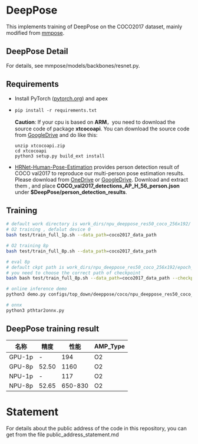# DeepPose

This implements training of DeepPose on the COCO2017 dataset, mainly modified from [mmpose](https://github.com/open-mmlab/mmpose).

## DeepPose Detail 

For details, see mmpose/models/backbones/resnet.py. 

## Requirements 

- Install PyTorch ([pytorch.org](http://pytorch.org)) and apex

- `pip install -r requirements.txt`

  **Caution**: If your cpu is based on **ARM**，you need to download the source code of package **xtcocoapi**. You can download the source code from [GoogleDrive](https://drive.google.com/file/d/1xdMmB9t4NVYsApQ-Mi2OexabUMMVvkOV/view?usp=sharing) and do like this:

  ```
  unzip xtcocoapi.zip
  cd xtcocoapi
  python3 setup.py build_ext install
  ```

- [HRNet-Human-Pose-Estimation](https://github.com/HRNet/HRNet-Human-Pose-Estimation) provides person detection result of COCO val2017 to reproduce our multi-person pose estimation results. Please download from [OneDrive](https://onedrive.live.com/?cid=56b9f9c97f261712&id=56B9F9C97F261712%2110160&ithint=folder,&authkey=!ANejPkF4WXyxYz4) or [GoogleDrive](https://drive.google.com/drive/folders/1fRUDNUDxe9fjqcRZ2bnF_TKMlO0nB_dk?usp=sharing). Download and extract them , and place **COCO_val2017_detections_AP_H_56_person.json** under **$DeepPose/person_detection_results**.


  

## Training 

```bash
# default work directory is work_dirs/npu_deeppose_res50_coco_256x192/
# O2 training , defalut device 0
bash test/train_full_1p.sh --data_path=coco2017_data_path

# O2 training 8p
bash test/train_full_8p.sh --data_path=coco2017_data_path

# eval 8p
# default ckpt path is work_dirs/npu_deeppose_res50_coco_256x192/epoch_210.pth
# you need to choose the correct path of checkpoint
bash bash test/train_full_8p.sh --data_path=coco2017_data_path --checkpoint=ckpt_path

# online inference demo
python3 demo.py configs/top_down/deeppose/coco/npu_deeppose_res50_coco_256x192.py work_dirs/npu_deeppose_res50_coco_256x192/epoch_210.pth

# onnx
python3 pthtar2onnx.py
```

## DeepPose training result 

|  名称  | 精度  | 性能    | AMP_Type |
| :----: | ----- | ------- | -------- |
| GPU-1p | -     | 194     | O2       |
| GPU-8p | 52.50 | 1160    | O2       |
| NPU-1p | -     | 117     | O2       |
| NPU-8p | 52.65 | 650-830 | O2       |

# Statement
For details about the public address of the code in this repository, you can get from the file public_address_statement.md

